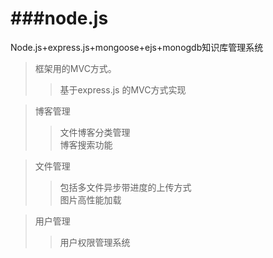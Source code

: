 ###node.js
=======
Node.js+express.js+mongoose+ejs+monogdb知识库管理系统 <br />
> 框架用的MVC方式。<br />
> > 基于express.js 的MVC方式实现<br />

> 博客管理<br />
> > 文件博客分类管理<br />
> > 博客搜索功能<br />

> 文件管理<br />
> > 包括多文件异步带进度的上传方式<br />
> > 图片高性能加载<br />

> 用户管理<br />
> > 用户权限管理系统<br />
